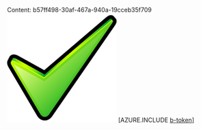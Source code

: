 Content: b57ff498-30af-467a-940a-19cceb35f709![image](3adb43c0-0ba5-4f5f-bbf7-b7aa7a54d0db.png)
[AZURE.INCLUDE [b-token](598c6b36-7d8b-404b-b412-5361492d7be1.md)]

